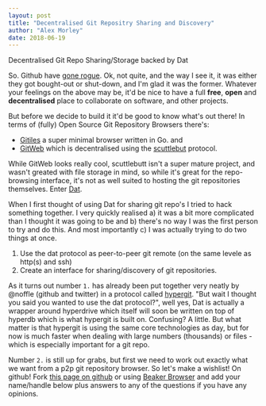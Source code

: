 ```yaml
---
layout: post
title: "Decentralised Git Repositry Sharing and Discovery"
author: "Alex Morley"
date: 2018-06-19
---
```


Decentralised Git Repo Sharing/Storage backed by Dat 

So. Github have [gone rogue](https://blogs.microsoft.com/blog/2018/06/04/microsoft-github-empowering-developers/). Ok, not quite, and the way I see it, it was either they got bought-out or shut-down, and I'm glad it was the former. Whatever your feelings on the above may be, it'd be nice to have a full **free**, **open** and **decentralised** place to collaborate on software, and other projects.

But before we decide to build it it'd be good to know what's out there! In terms of (fully) Open Source Git Repository Browsers there's:
- [Gitiles](https://github.com/google/gitiles) a super minimal browser written in Go.
and
- [GitWeb](https://git.kernel.org/pub/scm/git/git.git/tree/gitweb) which is decentralised using the [scuttlebut](https://github.com/dominictarr/scuttlebutt) protocol.

While GitWeb looks really cool, scuttlebutt isn't a super mature project, and wasn't greated with file storage in mind, so while it's great for the repo-browsing interface, it's not as well suited to hosting the git repositories themselves. Enter [Dat](https://datproject.org/).

When I first thought of using Dat for sharing git repo's I tried to hack something together. I very quickly realised a) it was a bit more complicated than I thought it was going to be and b) there's no way I was the first person to try and do this. And most importantly c) I was actually trying to do two things at once.

1. Use the dat protocol as peer-to-peer git remote (on the same levele as http(s) and ssh)
2. Create an interface for sharing/discovery of git repositories.

As it turns out number `1.` has already been put together very neatly by @noffle (github and twitter) in a protocol called [hypergit](https://github.com/noffle/hypergit). "But wait I thought you said you wanted to use the dat protocol?", well yes, Dat is actually a wrapper around hyperdrive which itself will soon be written on top of hyperdb which is what hypergit is built on. Confusing? A little. But what matter is that hypergit is using the same core technologies as day, but for now is much faster when dealing with large numbers (thousands) or files - which is especially important for a git repo.

Number `2.` is still up for grabs, but first we need to work out exactly what we want from a p2p git repository browser. So let's make a wishlist! On github! Fork [this page on github](https://github.com/alexmorley/dgit-web) or using [Beaker Browser](https://beakerbrowser.com/) and add your name/handle below plus answers to any of the questions if you have any opinions.
